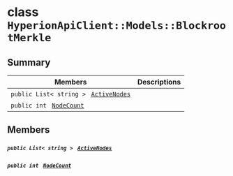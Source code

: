 # class `HyperionApiClient::Models::BlockrootMerkle` 

## Summary

 Members                                | Descriptions                                
----------------------------------------|---------------------------------------------
`public List< string > ` [`ActiveNodes`](#class_hyperion_api_client_1_1_models_1_1_blockroot_merkle_1af78f82b5cf4cb507ae44aa6a57785b5d) | 
`public int ` [`NodeCount`](#class_hyperion_api_client_1_1_models_1_1_blockroot_merkle_1a281999ed1d90802adeb5d65c7a8c7a33) | 

## Members

##### `public List< string > ` [`ActiveNodes`](#class_hyperion_api_client_1_1_models_1_1_blockroot_merkle_1af78f82b5cf4cb507ae44aa6a57785b5d) 

##### `public int ` [`NodeCount`](#class_hyperion_api_client_1_1_models_1_1_blockroot_merkle_1a281999ed1d90802adeb5d65c7a8c7a33) 

